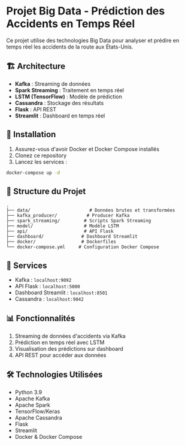 # Projet Big Data - Prédiction des Accidents en Temps Réel

Ce projet utilise des technologies Big Data pour analyser et prédire en temps réel les accidents de la route aux États-Unis.

## 🏗️ Architecture

- **Kafka** : Streaming de données
- **Spark Streaming** : Traitement en temps réel
- **LSTM (TensorFlow)** : Modèle de prédiction
- **Cassandra** : Stockage des résultats
- **Flask** : API REST
- **Streamlit** : Dashboard en temps réel

## 🚀 Installation

1. Assurez-vous d'avoir Docker et Docker Compose installés
2. Clonez ce repository
3. Lancez les services :
```bash
docker-compose up -d
```

## 📂 Structure du Projet

```
.
├── data/                      # Données brutes et transformées
├── kafka_producer/           # Producer Kafka
├── spark_streaming/         # Scripts Spark Streaming
├── model/                   # Modèle LSTM
├── api/                     # API Flask
├── dashboard/              # Dashboard Streamlit
├── docker/                 # Dockerfiles
└── docker-compose.yml     # Configuration Docker Compose
```

## 🔧 Services

- Kafka : `localhost:9092`
- API Flask : `localhost:5000`
- Dashboard Streamlit : `localhost:8501`
- Cassandra : `localhost:9042`

## 📊 Fonctionnalités

1. Streaming de données d'accidents via Kafka
2. Prédiction en temps réel avec LSTM
3. Visualisation des prédictions sur dashboard
4. API REST pour accéder aux données

## 🛠️ Technologies Utilisées

- Python 3.9
- Apache Kafka
- Apache Spark
- TensorFlow/Keras
- Apache Cassandra
- Flask
- Streamlit
- Docker & Docker Compose 